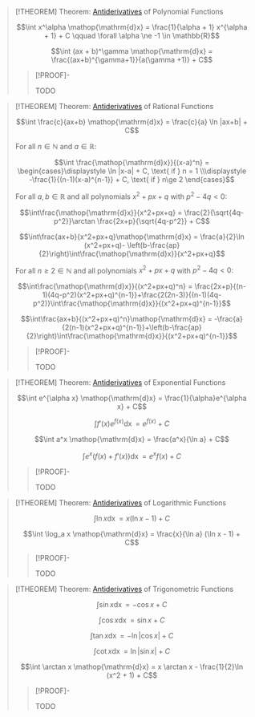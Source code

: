 >[!THEOREM] Theorem: [Antiderivatives](Antiderivative.md) of Polynomial Functions
>
>$$\int x^\alpha \mathop{\mathrm{d}x} = \frac{1}{\alpha + 1} x^{\alpha + 1} + C \qquad \forall \alpha \ne -1 \in \mathbb{R}$$
>
>$$\int (ax + b)^\gamma \mathop{\mathrm{d}x} = \frac{(ax+b)^{\gamma+1}}{a(\gamma +1)} + C$$
>
>>[!PROOF]-
>>
>>TODO
>

>[!THEOREM] Theorem: [Antiderivatives](Antiderivative.md) of Rational Functions
>
>$$\int \frac{c}{ax+b} \mathop{\mathrm{d}x} = \frac{c}{a} \ln |ax+b| + C$$
>
>For all $n \in \mathbb{N}$ and $a \in \mathbb{R}$:
>
>$$\int \frac{\mathop{\mathrm{d}x}}{(x-a)^n} = \begin{cases}\displaystyle \ln |x-a| + C, \text{ if } n = 1 \\\displaystyle -\frac{1}{(n-1)(x-a)^{n-1}} + C, \text{ if } n\ge 2 \end{cases}$$
>
>For all $a,b \in \mathbb{R}$ and all polynomials $x^2 + px + q$ with $p^2 -4q \lt 0$:
>
>$$\int\frac{\mathop{\mathrm{d}x}}{x^2+px+q} = \frac{2}{\sqrt{4q-p^2}}\arctan \frac{2x+p}{\sqrt{4q-p^2}} + C$$
> 
>$$\int\frac{ax+b}{x^2+px+q}\mathop{\mathrm{d}x} = \frac{a}{2}\ln (x^2+px+q)- \left(b-\frac{ap}{2}\right)\int\frac{\mathop{\mathrm{d}x}}{x^2+px+q}$$
>
>For all $n\ge 2 \in \mathbb{N}$ and all polynomials $x^2+px+q$ with $p^2-4q\lt 0$:
>
>$$\int\frac{\mathop{\mathrm{d}x}}{(x^2+px+q)^n} = \frac{2x+p}{(n-1)(4q-p^2)(x^2+px+q)^{n-1}}+\frac{2(2n-3)}{(n-1)(4q-p^2)}\int\frac{\mathop{\mathrm{d}x}}{(x^2+px+q)^{n-1}}$$
> 
>$$\int\frac{ax+b}{(x^2+px+q)^n}\mathop{\mathrm{d}x} = -\frac{a}{2(n-1)(x^2+px+q)^{n-1}}+\left(b-\frac{ap}{2}\right)\int\frac{\mathop{\mathrm{d}x}}{(x^2+px+q)^{n-1}}$$
>
>>[!PROOF]-
>>
>>TODO
>

>[!THEOREM] Theorem: [Antiderivatives](Antiderivative.md) of Exponential Functions
>
>$$\int e^{\alpha x} \mathop{\mathrm{d}x} = \frac{1}{\alpha}e^{\alpha x} + C$$
>
>$$\int f'(x) e^{f(x)} \mathop{\mathrm{d}x} = e^{f(x)} + C$$
>
>$$\int a^x \mathop{\mathrm{d}x} = \frac{a^x}{\ln a} + C$$
>
>$$\int e^x (f(x) + f'(x)) \mathop{\mathrm{d}x} = e^x f(x) + C$$
>
>>[!PROOF]-
>>
>>TODO
>>
>

>[!THEOREM] Theorem: [Antiderivatives](Antiderivative.md) of Logarithmic Functions
>
>$$\int \ln x \mathop{\mathrm{d}x} = x (\ln x - 1) + C$$
>
>$$\int \log_a x \mathop{\mathrm{d}x} = \frac{x}{\ln a} (\ln x - 1) + C$$
>
>>[!PROOF]-
>>
>>TODO
>>
>

>[!THEOREM] Theorem: [Antiderivatives](Antiderivative.md) of Trigonometric Functions
>
>$$\int \sin x \mathop{\mathrm{d}x} = -\cos x + C$$
>
>$$\int \cos x \mathop{\mathrm{d}x} = \sin x + C$$
>
>$$\int \tan x \mathop{\mathrm{d}x} = - \ln |\cos x| + C$$
>
>$$\int \cot x \mathop{\mathrm{d}x} = \ln |\sin x| + C$$
>
>$$\int \arctan x \mathop{\mathrm{d}x} = x \arctan x - \frac{1}{2}\ln (x^2 + 1) + C$$
>
>>[!PROOF]-
>>
>>TODO
>
